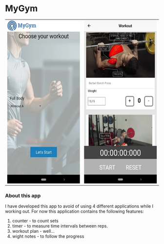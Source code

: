 # MyGym

|||
|--|--|
|<img src="https://github.com/dolby360/MyGym/blob/master/pictures/home_screen.PNG?raw=true" width="280" height="536">|<img src="https://github.com/dolby360/MyGym/blob/master/pictures/workout_plan.PNG?raw=true" width="280" height="536">|

### About this app
I have developed this app to avoid of using 4 different applications while I working out.
For now this application contains the following features:
1) counter  - to count sets
2) timer    - to measure time intervals between reps.
3) workout plan - well...
4) wight notes - to follow the progress  